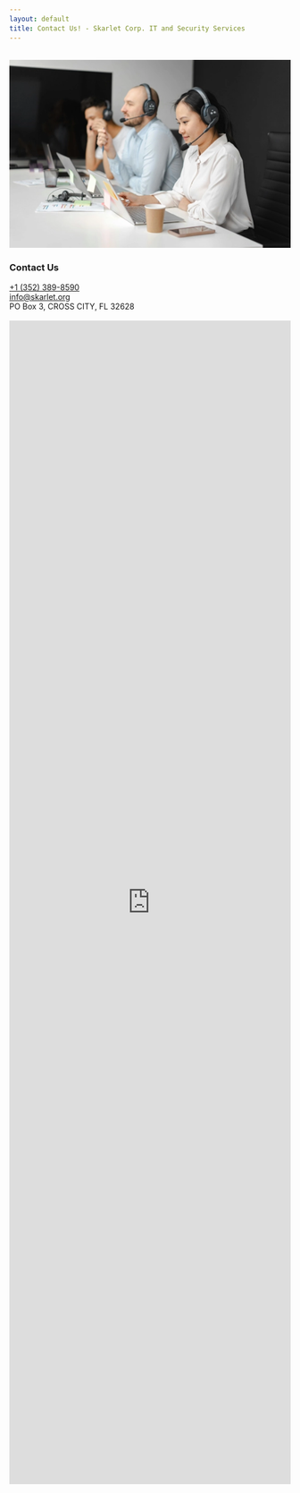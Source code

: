```yaml
---
layout: default
title: Contact Us! - Skarlet Corp. IT and Security Services
---
```


<meta name="description" content="Contact Skarlet Corp. Managed IT and Cyber Security Services in Dixie County Florida">

<br>
<div class="container border-0">
<!-- Bootstrap Contact Card with Image -->
	<div class="card-group" style="width: 525; hight: 300" >
	<img src="/img/remote_support.webp" alt="Skarlet Corp. of Dixie County Florida" class="w-50">
		<div class="card border-0" style="w-100; h-100">
			<div class="row g-0 ">
				<!-- Contact Information Section -->
				<div class="col-md-8">
					<div class="card-body">
						<h3 class="card-title">Contact Us</h3>
						<div>
							<div class="feature bg-primary bg-gradient text-white rounded-3 mb-1"><i class="bi bi-telephone-fill"></i></div> <a href="tel:+13523898590"> +1 (352) 389-8590 </a> <br>
							<div class="feature bg-primary bg-gradient text-white rounded-3 mb-1"><i class="bi bi-envelope-fill"></i></div> <a href="mailto:info@skarlet.org"> info@skarlet.org </a><br>
							<div class="feature bg-primary bg-gradient text-white rounded-3 mb-1"><i class="bi bi-mailbox2"></i></div> PO Box 3, CROSS CITY, FL 32628
						</div>
					</div>
				</div>
			</div>
		</div>
	</div>
</div>
<br>
<center>
<iframe width="100%" height="2080px" src="https://forms.office.com/Pages/ResponsePage.aspx?id=A0FT26sXokmJPq4UXrYTI8Ko-zeB77BOoptuydnAj1pUMTcwOTZVVTI1QjY5NllaNkkzUjhZMTg0QS4u&embed=true" frameborder="0" marginwidth="0" marginheight="0" style="border: none; max-width:100%; max-height:250vh" allowfullscreen webkitallowfullscreen mozallowfullscreen msallowfullscreen> </iframe>
</center>

